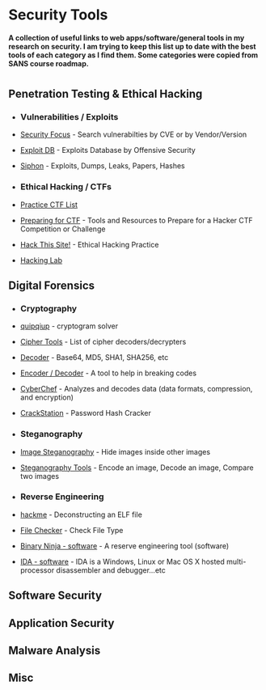 # Security Tools
#### A collection of useful links to web apps/software/general tools in my research on security. I am trying to keep this list up to date with the best tools of each category as I find them. Some categories were copied from SANS course roadmap. 
#

## Penetration Testing & Ethical Hacking 

* ### Vulnerabilities / Exploits
* [Security Focus](http://www.securityfocus.com/vulnerabilities) - Search vulnerabilties by CVE or by Vendor/Version
* [Exploit DB](https://www.exploit-db.com/) - Exploits Database by Offensive Security
* [Siphon](http://siph0n.in/) - Exploits, Dumps, Leaks, Papers, Hashes

* ### Ethical Hacking / CTFs
* [Practice CTF List](http://captf.com/practice-ctf/) 
* [Preparing for CTF](http://resources.infosecinstitute.com/tools-of-trade-and-resources-to-prepare-in-a-hacker-ctf-competition-or-challenge/#gref) - Tools and Resources to Prepare for a Hacker CTF Competition or Challenge
* [Hack This Site!](https://www.hackthissite.org/) - Ethical Hacking Practice
* [Hacking Lab](https://www.hacking-lab.com/index.html) 

## Digital Forensics
* ### Cryptography
* [quipqiup](https://quipqiup.com/) - cryptogram solver
* [Cipher Tools](http://rumkin.com/tools/cipher/) - List of cipher decoders/decrypters  
* [Decoder](https://emn178.github.io/online-tools/) - Base64, MD5, SHA1, SHA256, etc
* [Encoder / Decoder](https://tech.pookey.co.uk/non-wp/encoder-decoder.php) - A tool to help in breaking codes
* [CyberChef](https://gchq.github.io/CyberChef/) - Analyzes and decodes data (data formats, compression, and encryption)
* [CrackStation](https://crackstation.net/) - Password Hash Cracker

* ### Steganography
* [Image Steganography](http://incoherency.co.uk/image-steganography/#unhide) - Hide images inside other images
* [Steganography Tools](https://futureboy.us/stegano/) - Encode an image, Decode an image, Compare two images

* ### Reverse Engineering
* [hackme](http://www.manoharvanga.com/hackme/) - Deconstructing an ELF file
* [File Checker](http://checkfiletype.com/) - Check File Type
* [Binary Ninja - software](https://binary.ninja/) - A reserve engineering tool (software)
* [IDA - software](https://www.hex-rays.com/products/ida/index.shtml) - IDA is a Windows, Linux or Mac OS X hosted multi-processor disassembler and debugger...etc

## Software Security
## Application Security
## Malware Analysis 
## Misc





